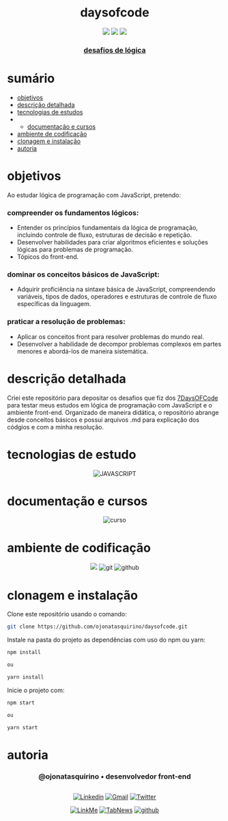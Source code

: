 <h1 align="center"> daysofcode </h1>

[comment]: <> (Adicione o seu usuário  e o nome do repositório)

<p align="center">
  <image
  src="https://img.shields.io/github/languages/count/ojonatasquirino/daysofcode"
  />
  <image
  src="https://img.shields.io/github/languages/top/ojonatasquirino/daysofcode"
  />
  <image
  src="https://img.shields.io/github/last-commit/ojonatasquirino/daysofcode"
  />

</p>

<div align="center"> 
  
### <a href ='logica'> desafios de lógica </a>



  </div>
  
# sumário 

- [objetivos](#id01)
- [descrição detalhada](#id01.01)
- [tecnologias de estudos](#id04)
- - [documentação e cursos](#id04.01)
- [ambiente de codificação](#id05)
- [clonagem e instalação](#id06)
- [autoria](#id07)



# objetivos <a name="id01"></a>

Ao estudar lógica de programação com JavaScript, pretendo:

### compreender os fundamentos lógicos:

- Entender os princípios fundamentais da lógica de programação, incluindo controle de fluxo, estruturas de decisão e repetição.
- Desenvolver habilidades para criar algoritmos eficientes e soluções lógicas para problemas de programação.
- Tópicos do front-end.

### dominar os conceitos básicos de JavaScript:

- Adquirir proficiência na sintaxe básica de JavaScript, compreendendo variáveis, tipos de dados, operadores e estruturas de controle de fluxo específicas da linguagem.

### praticar a resolução de problemas:

- Aplicar os conceitos front para resolver problemas do mundo real.
- Desenvolver a habilidade de decompor problemas complexos em partes menores e abordá-los de maneira sistemática.


# descrição detalhada <a name="id01.01"></a>

Criei este repositório para depositar os desafios que fiz dos <a href='https://7daysofcode.io/matricula/logica-programacao'>7DaysOFCode</a> para testar meus estudos em lógica de programação com JavaScript e o ambiente front-end. Organizado de maneira didática, o repositório abrange desde conceitos básicos e possui arquivos .md para explicação dos códgios e com a minha resolução. 


# tecnologias de estudo <a name="id04"></a>

<div  align='center'> 


![JAVASCRIPT](https://img.shields.io/badge/lógica_•_js-0D1117?style=for-the-badge&logo=javascript&logoColor=yellow)
 
[comment]: <> (link para adicionar badges: https://dev.to/envoy_/150-badges-for-github-pnk)

</div>

# documentação e cursos <a name="id04.01"></a>

<div  align='center'> 

![curso](https://img.shields.io/badge/7DaysOfcode_•_alura-0D1117?style=for-the-badge&logo=Databricks&logoColor=blue)
</div>

# ambiente de codificação <a name="id05"></a>

<div  align='center'> 

![](https://img.shields.io/badge/VSCode-0D1117?style=for-the-badge&logo=visual%20studio%20code&logoColor=blue)
![git](https://img.shields.io/badge/GIT-0D1117?style=for-the-badge&logo=git&logoColor=red)
![github](https://img.shields.io/badge/Github-0D1117?style=for-the-badge&logo=github&logoColor=fff)
</div>


# clonagem e instalação <a name="id06"></a>

Clone este repositório usando o comando:

```bash
git clone https://github.com/ojonatasquirino/daysofcode.git
```

Instale na pasta do projeto as dependências com uso do npm ou yarn:

```bash
npm install

ou

yarn install 
```

Inicie o projeto com:

```bash
npm start

ou

yarn start
```
[comment]: <> (Adicione o link da implatação, se houver)

# autoria <a name="id07"></a>

[comment]: <> (Adicione seu nome e função)

<h3 align='center'> @ojonatasquirino • desenvolvedor front-end
 </h3>

##

[comment]: <> (Adicione as suas redes sociais e profissionais)

<div align='center'>

[![Linkedin](https://img.shields.io/badge/LinkedIn-0D1117?style=for-the-badge&logo=linkedin&logoColor=blue)](https://www.linkedin.com/in/jonatasquirino/)
<a href = "mailto:quirinoj02@gmail.com">
![Gmail](https://img.shields.io/badge/Gmail-0D1117?style=for-the-badge&logo=gmail&logoColor=red)</a>
[![Twitter](https://img.shields.io/badge/Twitter-0D1117?style=for-the-badge&logo=twitter&logoColor=054595)](https://twitter.com/ojonatasquirino)

[![LinkMe](https://img.shields.io/badge/linkMe-0D1117?style=for-the-badge&logo=upcloud&logoColor=orange)](https://bit.ly/linkquirino)
[![TabNews](https://img.shields.io/badge/tabnews-0D1117?style=for-the-badge&logo=Databricks&logoColor=fff)](https://www.tabnews.com.br/ojonatasquirino)
[![github](https://img.shields.io/badge/Github-0D1117?style=for-the-badge&logo=github&logoColor=fff)](https://www.github.com/ojonatasquirino)
</div>


